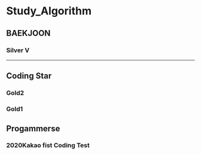 # Study_Algorithm
## BAEKJOON
### Silver V
---
## Coding Star
### Gold2
### Gold1
## Progammerse
### 2020Kakao fist Coding Test
